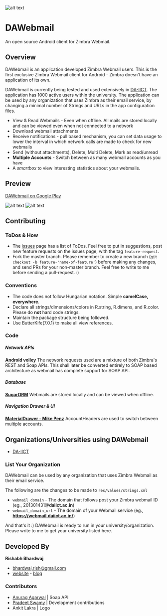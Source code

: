 ![alt text](https://raw.githubusercontent.com/CreaRo/DAWebmail/master/Screenshots/envelope_l.png "DAWebmail")

# DAWebmail

An open source Android client for Zimbra Webmail. 

## Overview

DAWebmail is an application developed Zimbra Webmail users. This is the first exclusive Zimbra Webmail client for Android - Zimbra doesn't have an application of its own.

DAWebmail is currently being tested and used extensively in [DA-IICT](https://webmail.daiict.ac.in/). The application has 1000 active users within the university. The application can be used by any organization that uses Zimbra as their email service, by changing a minimal number of Strings and URLs in the app configuration files.

- View & Read Webmails - Even when offline. All mails are stored locally and can be viewed even when not connected to a network
- Download webmail attachments
- Receive notifications - pull based mechanism, you can set data usage to lower the interval in which network calls are made to check for new webmails
- Send (without attachments), Delete, Multi Delete, Mark as read/unread
- **Multiple Accounts** - Switch between as many webmail accounts as you have
- A *smartbox* to view interesting statistics about your webmails.

## Preview

[DAWebmail on Google Play](https://play.google.com/store/apps/details?id=com.sigmobile.dawebmail)

![alt text](https://raw.githubusercontent.com/CreaRo/DAWebmail/master/Screenshots/inbox1.png "Inbox")
![alt text](https://raw.githubusercontent.com/CreaRo/DAWebmail/master/Screenshots/smartbox1.png "Smartbox")

## Contributing

### ToDos & How
- The [issues](https://github.com/CreaRo/DAWebmail/issues) page has a list of ToDos. Feel free to put in suggestions, post new feature requests on the issues page, with the tag `feature-request`.
- Fork the master branch. Please remember to create a new branch (`git checkout -b feature-'name-of-feature'`) before making any changes, and send PRs for your non-master branch. Feel free to write to me before sending a pull-request. :)

### Conventions
- The code does not follow Hungarian notation. Simple **camelCase, everywhere**.
- Declare all strings/dimensions/colors in R.string, R.dimens, and R.color. Please do **not** hard code strings.
- Maintain the package structure being followed.
- Use ButterKife(7.0.1) to make all view references.

### Code

##### Network APIs
**Android volley**
The network requests used are a mixture of both Zimbra's REST and Soap APIs. This shall later be converted entirely to SOAP based architecture as webmail has complete support for SOAP API.

##### Database 
**[SugarORM](https://github.com/satyan/sugar)** Webmails are stored locally and can be viewed when offline.

##### Navigation Drawer & UI
**[MaterialDrawer - Mike Penz](https://github.com/mikepenz/MaterialDrawer)** AccountHeaders are used to switch between multiple accounts.

## Organizations/Universities using DAWebmail
- [DA-IICT](http://daiict.ac.in/)

### List Your Organization

DAWebmail can be used by any organization that uses Zimbra Webmail as their email service. 

The following are the changes to be made to `res/values/strings.xml`

- `webmail_domain` - The domain that follows post your Zimbra webmail ID (eg., 201301431@**daiict.ac.in**)
- `webmail_domain_url` - The domain of your Webmail service (eg., **https://webmail.daiict.ac.in/**)

And that's it :) DAWebmail is ready to run in your university/organization. Please write to me to get your university listed here.

## Developed By
**Rishabh Bhardwaj**
- [bhardwaj.rish@gmail.com](bhardwaj.rish@gmail.com)
- [website](rish.pythonanywhere.com) - [blog](bhardwajrish.blogspot.in)

### Contributors

- [Anurag Agarwal](https://github.com/anuragagarwal561994) | Soap API
- [Pradeet Swamy](https://github.com/Pradeet) | Development contributions
- Ankit Lakra | Logo